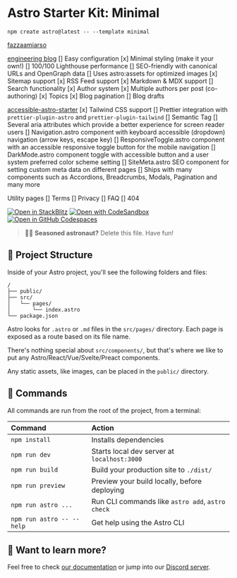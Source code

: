 # Astro Starter Kit: Minimal

```
npm create astro@latest -- --template minimal

```

[fazzaamiarso](https://github.com/fazzaamiarso/fazzaamiarso.me-v2)

[engineering blog](https://github.com/EddyVinck/astro-engineering-blog)
[] Easy configuration
[x] Minimal styling (make it your own!)
[] 100/100 Lighthouse performance
[] SEO-friendly with canonical URLs and OpenGraph data
[] Uses astro:assets for optimized images
[x] Sitemap support
[x] RSS Feed support
[x] Markdown & MDX support
[] Search functionality
[x] Author system
[x] Multiple authors per post (co-authoring)
[x] Topics
[x] Blog pagination
[] Blog drafts

[accessible-astro-starter](https://github.com/markteekman/accessible-astro-starter)
[x] Tailwind CSS support
[] Prettier integration with `prettier-plugin-astro` and `prettier-plugin-tailwind`
[] Semantic Tag
[] Several aria attributes which provide a better experience for screen reader users
[] Navigation.astro component with keyboard accessible (dropdown) navigation (arrow keys, escape key)
[] ResponsiveToggle.astro component with an accessible responsive toggle button for the mobile navigation
[] DarkMode.astro component toggle with accessible button and a user system preferred color scheme setting
[] SiteMeta.astro SEO component for setting custom meta data on different pages
[] Ships with many components such as Accordions, Breadcrumbs, Modals, Pagination and many more

Utility pages
[] Terms
[] Privacy
[] FAQ
[] 404

[![Open in StackBlitz](https://developer.stackblitz.com/img/open_in_stackblitz.svg)](https://stackblitz.com/github/withastro/astro/tree/latest/examples/minimal)
[![Open with CodeSandbox](https://assets.codesandbox.io/github/button-edit-lime.svg)](https://codesandbox.io/p/sandbox/github/withastro/astro/tree/latest/examples/minimal)
[![Open in GitHub Codespaces](https://github.com/codespaces/badge.svg)](https://codespaces.new/withastro/astro?devcontainer_path=.devcontainer/minimal/devcontainer.json)

> 🧑‍🚀 **Seasoned astronaut?** Delete this file. Have fun!

## 🚀 Project Structure

Inside of your Astro project, you'll see the following folders and files:

```
/
├── public/
├── src/
│   └── pages/
│       └── index.astro
└── package.json
```

Astro looks for `.astro` or `.md` files in the `src/pages/` directory. Each page is exposed as a route based on its file name.

There's nothing special about `src/components/`, but that's where we like to put any Astro/React/Vue/Svelte/Preact components.

Any static assets, like images, can be placed in the `public/` directory.

## 🧞 Commands

All commands are run from the root of the project, from a terminal:

| Command                   | Action                                           |
| :------------------------ | :----------------------------------------------- |
| `npm install`             | Installs dependencies                            |
| `npm run dev`             | Starts local dev server at `localhost:3000`      |
| `npm run build`           | Build your production site to `./dist/`          |
| `npm run preview`         | Preview your build locally, before deploying     |
| `npm run astro ...`       | Run CLI commands like `astro add`, `astro check` |
| `npm run astro -- --help` | Get help using the Astro CLI                     |

## 👀 Want to learn more?

Feel free to check [our documentation](https://docs.astro.build) or jump into our [Discord server](https://astro.build/chat).
